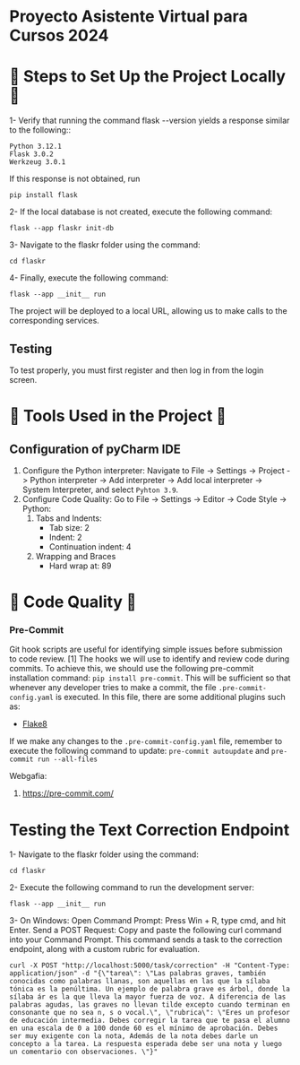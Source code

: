 # Proyecto Asistente Virtual para Cursos 2024

# 👣 Steps to Set Up the Project Locally 👣

1- Verify that running the command flask --version yields a response similar to the following::
  ```
  Python 3.12.1
  Flask 3.0.2
  Werkzeug 3.0.1
  ```

  If this response is not obtained, run
  ```
  pip install flask
  ```
2- If the local database is not created, execute the following command:
  ```
  flask --app flaskr init-db
  ```

3- Navigate to the flaskr folder using the command:
  ```
  cd flaskr
  ```

4- Finally, execute the following command:
  ```
  flask --app __init__ run
  ```

The project will be deployed to a local URL, allowing us to make calls to the corresponding services.

## Testing
To test properly, you must first register and then log in from the login screen.

# 🔨 Tools Used in the Project 🔨
## Configuration of pyCharm IDE
1. Configure the Python interpreter:
   Navigate to File -> Settings -> Project -> Python interpreter -> Add interpreter ->
   Add local interpreter -> System Interpreter, and select  ``` Pyhton 3.9 ```.
2. Configure Code Quality: Go to File -> Settings -> Editor -> Code Style -> Python:
   1. Tabs and Indents:
      - Tab size: 2
      - Indent: 2
      - Continuation indent: 4
   2. Wrapping and Braces
      - Hard wrap at: 89


# 🎯 Code Quality 🎯
### Pre-Commit
Git hook scripts are useful for identifying simple issues before submission to code
review. [1] The hooks we will use to identify and review code during commits. To achieve
this, we should use the following pre-commit installation command: `pip install
pre-commit`. This will be sufficient so that whenever any developer tries to make a
commit, the file `.pre-commit-config.yaml` is executed. In this file, there are some
additional plugins such as:
- [Flake8](https://flake8.pycqa.org/en/latest/)

If we make any changes to the `.pre-commit-config.yaml` file, remember to execute the
following command to update: `pre-commit autoupdate` and `pre-commit run --all-files`


Webgafia:
1. https://pre-commit.com/


# Testing the Text Correction Endpoint

1- Navigate to the flaskr folder using the command:
  ```
  cd flaskr
  ```

2- Execute the following command to run the development server:
  ```
  flask --app __init__ run
  ```
3- On Windows:
Open Command Prompt: Press Win + R, type cmd, and hit Enter.
Send a POST Request: Copy and paste the following curl command into your Command Prompt. This command sends a task to the correction endpoint, along with a custom rubric for evaluation.
  ```
  curl -X POST "http://localhost:5000/task/correction" -H "Content-Type: application/json" -d "{\"tarea\": \"Las palabras graves, también conocidas como palabras llanas, son aquellas en las que la sílaba tónica es la penúltima. Un ejemplo de palabra grave es árbol, donde la sílaba ár es la que lleva la mayor fuerza de voz. A diferencia de las palabras agudas, las graves no llevan tilde excepto cuando terminan en consonante que no sea n, s o vocal.\", \"rubrica\": \"Eres un profesor de educación intermedia. Debes corregir la tarea que te pasa el alumno en una escala de 0 a 100 donde 60 es el mínimo de aprobación. Debes ser muy exigente con la nota, Además de la nota debes darle un concepto a la tarea. La respuesta esperada debe ser una nota y luego un comentario con observaciones. \"}"
  ```
